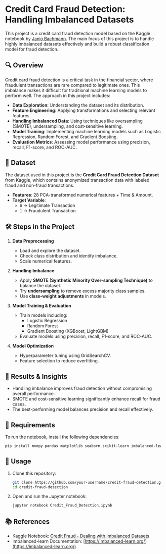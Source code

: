 # Credit Card Fraud Detection: Handling Imbalanced Datasets  

This project is a credit card fraud detection model based on the Kaggle notebook by [Janio Bachmann](https://www.kaggle.com/code/janiobachmann/credit-fraud-dealing-with-imbalanced-datasets). The main focus of this project is to handle highly imbalanced datasets effectively and build a robust classification model for fraud detection.  

## 🔍 Overview  

Credit card fraud detection is a critical task in the financial sector, where fraudulent transactions are rare compared to legitimate ones. This imbalance makes it difficult for traditional machine learning models to perform well. The approach in this project includes:  

- **Data Exploration**: Understanding the dataset and its distribution.  
- **Feature Engineering**: Applying transformations and selecting relevant features.  
- **Handling Imbalanced Data**: Using techniques like oversampling (SMOTE), undersampling, and cost-sensitive learning.  
- **Model Training**: Implementing machine learning models such as Logistic Regression, Random Forest, and Gradient Boosting.  
- **Evaluation Metrics**: Assessing model performance using precision, recall, F1-score, and ROC-AUC.  

## 📂 Dataset  

The dataset used in this project is the **Credit Card Fraud Detection Dataset** from Kaggle, which contains anonymized transaction data with labeled fraud and non-fraud transactions.  

- **Features**: 28 PCA-transformed numerical features + Time & Amount.  
- **Target Variable**:  
  - `0` → Legitimate Transaction  
  - `1` → Fraudulent Transaction  

## 🛠️ Steps in the Project  

1. **Data Preprocessing**  
   - Load and explore the dataset.  
   - Check class distribution and identify imbalance.  
   - Scale numerical features.  

2. **Handling Imbalance**  
   - Apply **SMOTE (Synthetic Minority Over-sampling Technique)** to balance the dataset.  
   - Try **undersampling** to remove excess majority class samples.  
   - Use **class-weight adjustments** in models.  

3. **Model Training & Evaluation**  
   - Train models including:  
     - Logistic Regression  
     - Random Forest  
     - Gradient Boosting (XGBoost, LightGBM)  
   - Evaluate models using precision, recall, F1-score, and ROC-AUC.  

4. **Model Optimization**  
   - Hyperparameter tuning using GridSearchCV.  
   - Feature selection to reduce overfitting.  

## 🚀 Results & Insights  

- Handling imbalance improves fraud detection without compromising overall performance.  
- SMOTE and cost-sensitive learning significantly enhance recall for fraud cases.  
- The best-performing model balances precision and recall effectively.  

## 📌 Requirements  

To run the notebook, install the following dependencies:  

```bash  
pip install numpy pandas matplotlib seaborn scikit-learn imbalanced-learn xgboost lightgbm  
```

## 📜 Usage  

1. Clone this repository:  

   ```bash  
   git clone https://github.com/your-username/credit-fraud-detection.git  
   cd credit-fraud-detection  
   ```

2. Open and run the Jupyter notebook:  

   ```bash  
   jupyter notebook Credit_Fraud_Detection.ipynb  
   ```

## 📚 References  

- Kaggle Notebook: [Credit Fraud - Dealing with Imbalanced Datasets](https://www.kaggle.com/code/janiobachmann/credit-fraud-dealing-with-imbalanced-datasets)  
- Imbalanced-learn Documentation: [https://imbalanced-learn.org/](https://imbalanced-learn.org/)  
